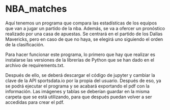 # NBA_matches
Aquí tenemos un programa que compara las estadísticas de los equipos que van a jugar un partido de la nba. Además, se va a ofercer un pronóstico realizado por una casa de apuestas. Se centrará en el partido de los Dallas Mavericks, pero en caso de que no haya, se elegirá uno siguiendo el orden de la clasificación. 

Para hacer funcionar este programa, lo primero que hay que realizar es instalarse las versiones de la librerías de Python que se han dado en el archivo de requirements.txt. 

Después de ello, se deberá descargar el código de jupyter y cambiar la clave de la API sportsdata.io por la propia del usuario. Después de eso, ya se podrá ejecutar el programa y se acabará exportando el pdf con la información. Las imágenes y tablas se deberían guardar en la misma carpeta que se está utilizando, para que después puedan volver a ser accedidas para crear el pdf. 
